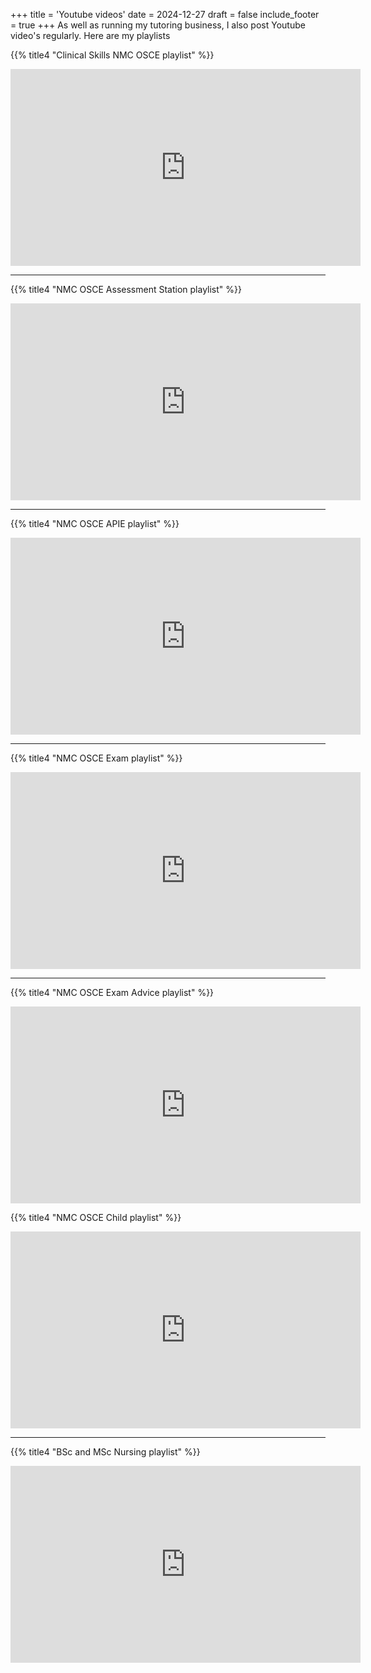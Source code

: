+++
title = 'Youtube videos'
date = 2024-12-27
draft = false
include_footer = true
+++
As well as running my tutoring business, I also post Youtube video's regularly. Here are my playlists

{{% title4 "Clinical Skills NMC OSCE playlist" %}}

<iframe width="560" height="315" src="https://www.youtube.com/embed/videoseries?si=WxT7Eg9Bw6lQOMIj&amp;list=PLWGBaCghVRvW-EE89oDhQ58AF02QLu7Mq" title="YouTube video player" frameborder="0" allow="accelerometer; autoplay; clipboard-write; encrypted-media; gyroscope; picture-in-picture; web-share" referrerpolicy="strict-origin-when-cross-origin" allowfullscreen></iframe>

---

{{% title4 "NMC OSCE Assessment Station playlist" %}}

<iframe width="560" height="315" src="https://www.youtube.com/embed/JGIlcPAT4y4?si=lOqvKfYIFVcYAs0R" title="YouTube video player" frameborder="0" allow="accelerometer; autoplay; clipboard-write; encrypted-media; gyroscope; picture-in-picture; web-share" referrerpolicy="strict-origin-when-cross-origin" allowfullscreen></iframe>

---

{{% title4 "NMC OSCE APIE playlist" %}}

<iframe width="560" height="315" src="https://www.youtube.com/embed/videoseries?si=dduBnCP2J1uEILme&amp;list=PLWGBaCghVRvWbwLrGcuG6XaPnEICcAMBT" title="YouTube video player" frameborder="0" allow="accelerometer; autoplay; clipboard-write; encrypted-media; gyroscope; picture-in-picture; web-share" referrerpolicy="strict-origin-when-cross-origin" allowfullscreen></iframe>

---

{{% title4 "NMC OSCE Exam playlist" %}}

<iframe width="560" height="315" src="https://www.youtube.com/embed/videoseries?si=RicBDYDC3rx4LSa4&amp;list=PLWGBaCghVRvUfDvdC3WEcqofBSU36x3Iu" title="YouTube video player" frameborder="0" allow="accelerometer; autoplay; clipboard-write; encrypted-media; gyroscope; picture-in-picture; web-share" referrerpolicy="strict-origin-when-cross-origin" allowfullscreen></iframe>

---

{{% title4 "NMC OSCE Exam Advice playlist" %}}

<iframe width="560" height="315" src="https://www.youtube.com/embed/videoseries?si=olhOmDKVbBf8XxRU&amp;list=PLWGBaCghVRvVGWGpVnEN-Og-G8c0nOzU4" title="YouTube video player" frameborder="0" allow="accelerometer; autoplay; clipboard-write; encrypted-media; gyroscope; picture-in-picture; web-share" referrerpolicy="strict-origin-when-cross-origin" allowfullscreen></iframe>

{{% title4 "NMC OSCE Child playlist" %}}

<iframe width="560" height="315" src="https://www.youtube.com/embed/videoseries?si=kDP625DZ631LGqZM&amp;list=PLWGBaCghVRvVJmHm5n5NrrtjHsB-aGllv" title="YouTube video player" frameborder="0" allow="accelerometer; autoplay; clipboard-write; encrypted-media; gyroscope; picture-in-picture; web-share" referrerpolicy="strict-origin-when-cross-origin" allowfullscreen></iframe>

---

{{% title4 "BSc and MSc Nursing playlist" %}}

<iframe width="560" height="315" src="https://www.youtube.com/embed/videoseries?si=aHMGOibRx1NYPLM9&amp;list=PLWGBaCghVRvVbd-BLxZDql-bPp3r9Fd9M" title="YouTube video player" frameborder="0" allow="accelerometer; autoplay; clipboard-write; encrypted-media; gyroscope; picture-in-picture; web-share" referrerpolicy="strict-origin-when-cross-origin" allowfullscreen></iframe>